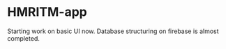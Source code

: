 
# HMRITM-app

Starting work on basic UI now. Database structuring on firebase is almost completed.
